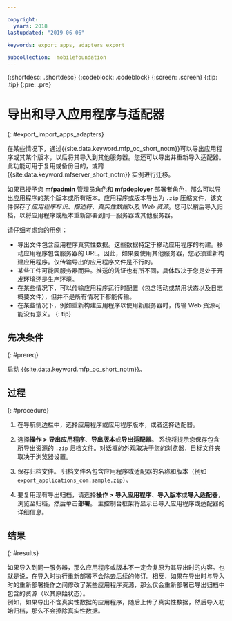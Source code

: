 ```yaml
---

copyright:
  years: 2018
lastupdated: "2019-06-06"

keywords: export apps, adapters export

subcollection:  mobilefoundation
---
```


{:shortdesc: .shortdesc}
{:codeblock: .codeblock}
{:screen: .screen}
{:tip: .tip}
{:pre: .pre}

# 导出和导入应用程序与适配器
{: #export_import_apps_adapters}

在某些情况下，通过{{site.data.keyword.mfp_oc_short_notm}}可以导出应用程序或其某个版本，以后将其导入到其他服务器。您还可以导出并重新导入适配器。此功能可用于复用或备份目的，或跨 {{site.data.keyword.mfserver_short_notm}} 实例进行迁移。

如果已授予您 **mfpadmin** 管理员角色和 **mfpdeployer** 部署者角色，那么可以导出应用程序的某个版本或所有版本。应用程序或版本导出为 `.zip` 压缩文件，该文件保存了*应用程序标识*、*描述符*、*真实性数据*以及 *Web 资源*。您可以稍后导入归档，以将应用程序或版本重新部署到同一服务器或其他服务器。

请仔细考虑您的用例：
* 导出文件包含应用程序真实性数据。这些数据特定于移动应用程序的构建。移动应用程序包含服务器的 URL。因此，如果要使用其他服务器，您必须重新构建应用程序。仅传输导出的应用程序文件是不行的。
* 某些工件可能因服务器而异。推送的凭证也有所不同，具体取决于您是处于开发环境还是生产环境。
* 在某些情况下，可以传输应用程序运行时配置（包含活动或禁用状态以及日志概要文件），但并不是所有情况下都能传输。
* 在某些情况下，例如重新构建应用程序以使用新服务器时，传输 Web 资源可能没有意义。
{: tip}

##  先决条件
{: #prereq}

启动 {{site.data.keyword.mfp_oc_short_notm}}。

##  过程
{: #procedure}

1.  在导航侧边栏中，选择应用程序或应用程序版本，或者选择适配器。

2.  选择**操作 > 导出应用程序**、**导出版本**或**导出适配器**。
     系统将提示您保存包含所导出资源的 `.zip` 归档文件。对话框的外观取决于您的浏览器，目标文件夹取决于浏览器设置。

3.   保存归档文件。
      归档文件名包含应用程序或适配器的名称和版本（例如 `export_applications_com.sample.zip`）。

4.   要复用现有导出归档，请选择**操作 > 导入应用程序**、**导入版本**或**导入适配器**，浏览至归档，然后单击**部署**。
      主控制台框架将显示已导入应用程序或适配器的详细信息。

##    结果
{: #results}

如果导入到同一服务器，那么应用程序或版本不一定会复原为其导出时的内容。也就是说，在导入时执行重新部署不会除去后续的修订。相反，如果在导出时与导入时的重新部署操作之间修改了某些应用程序资源，那么仅会重新部署已导出归档中包含的资源（以其原始状态）。
<br/>
例如，如果导出不含真实性数据的应用程序，随后上传了真实性数据，然后导入初始归档，那么不会擦除真实性数据。
